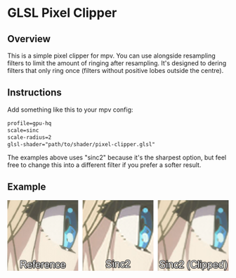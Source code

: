 # GLSL Pixel Clipper

## Overview
This is a simple pixel clipper for mpv. You can use alongside resampling filters to limit the amount of ringing after resampling. It's designed to dering filters that only ring once (filters without positive lobes outside the centre).

## Instructions
Add something like this to your mpv config:
```
profile=gpu-hq
scale=sinc
scale-radius=2
glsl-shader="path/to/shader/pixel-clipper.glsl"
```
The examples above uses "sinc2" because it's the sharpest option, but feel free to change this into a different filter if you prefer a softer result.

## Example
![Pixel Clipper Example](./example.png "Pixel Clipper Example")